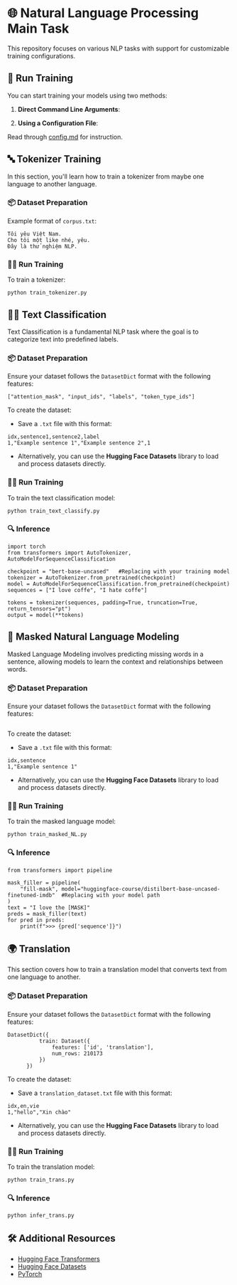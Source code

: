 # 🌐 Natural Language Processing Main Task


This repository focuses on various NLP tasks with support for customizable training configurations.


## 🚀 Run Training

  You can start training your models using two methods:

1. **Direct Command Line Arguments**: 
  
2. **Using a Configuration File**: 

  Read through [config.md](https://github.com/vuongminh1907/Natural-Language-Processing-Main-Task/blob/main/docs/config.md) for instruction.

## 🔤 Tokenizer Training
In this section, you'll learn how to train a tokenizer from maybe one language to another language.
### 📦 Dataset Preparation
Example format of `corpus.txt`:
```
Tôi yêu Việt Nam.
Cho tôi một like nhé, yêu.
Đây là thử nghiệm NLP.
```
### 🏃‍♂️ Run Training
To train a tokenizer:
```
python train_tokenizer.py
```
## 🧑‍💻 Text Classification
Text Classification is a fundamental NLP task where the goal is to categorize text into predefined labels.


### 📦 Dataset Preparation

  Ensure your dataset follows the `DatasetDict` format with the following features:
  ```
  ["attention_mask", "input_ids", "labels", "token_type_ids"]
  ```

To create the dataset:
- Save a `.txt` file with this format:
```
idx,sentence1,sentence2,label
1,"Example sentence 1","Example sentence 2",1
```
- Alternatively, you can use the **Hugging Face Datasets** library to load and process datasets directly.

### 🏃‍♂️ Run Training
To train the text classification model:
```
python train_text_classify.py
```
### 🔍 Inference
```
import torch
from transformers import AutoTokenizer, AutoModelForSequenceClassification

checkpoint = "bert-base-uncased"   #Replacing with your training model
tokenizer = AutoTokenizer.from_pretrained(checkpoint)
model = AutoModelForSequenceClassification.from_pretrained(checkpoint)
sequences = ["I love coffe", "I hate coffe"]

tokens = tokenizer(sequences, padding=True, truncation=True, return_tensors="pt")
output = model(**tokens)
```

## 📝 Masked Natural Language Modeling
Masked Language Modeling involves predicting missing words in a sentence, allowing models to learn the context and relationships between words.

### 📦 Dataset Preparation

  Ensure your dataset follows the `DatasetDict` format with the following features:
  ```
  
  ```

To create the dataset:
- Save a `.txt` file with this format:
```
idx,sentence
1,"Example sentence 1"
```
- Alternatively, you can use the **Hugging Face Datasets** library to load and process datasets directly.

### 🏃‍♂️ Run Training
To train the masked language model:
```
python train_masked_NL.py
```
### 🔍 Inference
```
from transformers import pipeline

mask_filler = pipeline(
    "fill-mask", model="huggingface-course/distilbert-base-uncased-finetuned-imdb"  #Replacing with your model path 
)
text = "I love the [MASK]"
preds = mask_filler(text)
for pred in preds:
    print(f">>> {pred['sequence']}")
```

## 🌍 Translation
This section covers how to train a translation model that converts text from one language to another.

### 📦 Dataset Preparation

  Ensure your dataset follows the `DatasetDict` format with the following features:
  ```
  DatasetDict({
            train: Dataset({
                features: ['id', 'translation'],
                num_rows: 210173
            })
        })
  ```

To create the dataset:
- Save a `translation_dataset.txt` file with this format:
```
idx,en,vie
1,"hello","Xin chào"
```
- Alternatively, you can use the **Hugging Face Datasets** library to load and process datasets directly.

### 🏃‍♂️ Run Training
To train the translation model:
```
python train_trans.py
```
### 🔍 Inference
```
python infer_trans.py
```

## 🛠️ Additional Resources

- [Hugging Face Transformers](https://huggingface.co/docs/transformers)
- [Hugging Face Datasets](https://huggingface.co/docs/datasets)
- [PyTorch](https://pytorch.org/)



